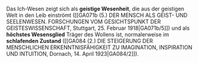 
Das Ich-Wesen zeigt sich als **geistige Wesenheit**, die aus der geistigen Welt in den Leib einströmt ([[GA071b (5.) DER MENSCH ALS GEIST- UND SEELENWESEN. FORSCHUNGEN VOM GESICHTSPUNKT DER GEISTESWISSENSCHAFT, Stuttgart, 25. Februar 1918|GA071b/5]]) und als **höchstes Wesensglied** Träger des Wollens ist, normalerweise im **schlafenden Zustand** ([[GA084 (2.) DIE STEIGERUNG DER MENSCHLICHEN ERKENNTNISFÄHIGKEIT ZU IMAGINATION, INSPIRATION UND INTUITION, Dornach, 14. April 1923|GA084/2]]).
